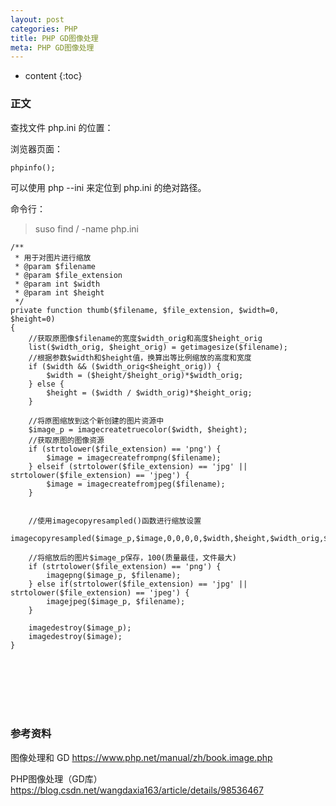 ```yaml
---
layout: post
categories: PHP
title: PHP GD图像处理
meta: PHP GD图像处理
---
```

* content
{:toc}

### 正文

查找文件 php.ini 的位置：

浏览器页面：

```
phpinfo();
```

可以使用 php --ini 来定位到 php.ini 的绝对路径。

命令行：

> suso find / -name php.ini


```
/**
 * 用于对图片进行缩放
 * @param $filename
 * @param $file_extension
 * @param int $width
 * @param int $height
 */
private function thumb($filename, $file_extension, $width=0, $height=0)
{
    //获取原图像$filename的宽度$width_orig和高度$height_orig
    list($width_orig, $height_orig) = getimagesize($filename);
    //根据参数$width和$height值，换算出等比例缩放的高度和宽度
    if ($width && ($width_orig<$height_orig)) {
        $width = ($height/$height_orig)*$width_orig;
    } else {
        $height = ($width / $width_orig)*$height_orig;
    }

    //将原图缩放到这个新创建的图片资源中
    $image_p = imagecreatetruecolor($width, $height);
    //获取原图的图像资源
    if (strtolower($file_extension) == 'png') {
        $image = imagecreatefrompng($filename);
    } elseif (strtolower($file_extension) == 'jpg' || strtolower($file_extension) == 'jpeg') {
        $image = imagecreatefromjpeg($filename);
    }


    //使用imagecopyresampled()函数进行缩放设置
    imagecopyresampled($image_p,$image,0,0,0,0,$width,$height,$width_orig,$height_orig);

    //将缩放后的图片$image_p保存，100(质量最佳，文件最大)
    if (strtolower($file_extension) == 'png') {
        imagepng($image_p, $filename);
    } else if(strtolower($file_extension) == 'jpg' || strtolower($file_extension) == 'jpeg') {
        imagejpeg($image_p, $filename);
    }

    imagedestroy($image_p);
    imagedestroy($image);
}
```


<br/><br/><br/><br/><br/>
### 参考资料

图像处理和 GD <https://www.php.net/manual/zh/book.image.php>

PHP图像处理（GD库） <https://blog.csdn.net/wangdaxia163/article/details/98536467>


